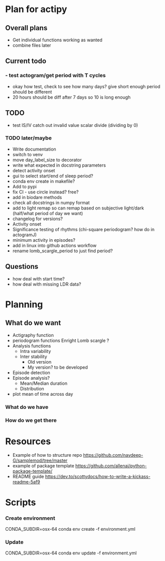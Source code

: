 # Plan for actipy

## Overall plans
- Get individual functions working as wanted
- combine files later 

## Current todo 

### - test actogram/get period with T cycles 
- okay how test, check to see how many days? give short enough period should be
  different 
- 20 hours should be diff after 7 days so 10 is long enough


## TODO
- test IS/IV catch out invalid value scalar divide (dividing by 0)

### TODO later/maybe
- Write documentation
- switch to venv 
- move day_label_size to decorator 
- write what expected in docstring parameters 
- detect activity onset 
- gui to select start/end of sleep period? 
- conda env create in makefile?
- Add to pypi
- fix CI - use circle instead? free? 
- add in biodare methods 
- check all docstrings in numpy format 
- add to light remap so can remap based on subjective light/dark (half/what
period of day we want) 
- changelog for versions? 
- Activity onset 
- Significance testing of rhythms (chi-square periodogram? how do in actogramJ)
- minimum activity in episodes? 
- add in linux into github actions workflow
- rename lomb_scargle_period to just find period?

## Questions
- how deal with start time? 
- how deal with missing LDR data? 



# Planning 
## What do we want 

- Actigraphy function
- periodogram functions
    Enright
    Lomb scargle
    ?
- Analysis functions
    - Intra variability
    - Inter stability
        - Old version
        - My version? to be developed 
- Episode detection
- Episode analysis?
    - Mean/Median duration
    - Distribution
- plot mean of time across day


### What do we have
 



### How do we get there
# Resources 

- Example of how to structure repo 
https://github.com/navdeep-G/samplemod/tree/master 
- example of package template
https://github.com/allenai/python-package-template/
- README guide
https://dev.to/scottydocs/how-to-write-a-kickass-readme-5af9

# Scripts 
### Create environment
CONDA_SUBDIR=osx-64 conda env create -f environment.yml

### Update 
CONDA_SUBDIR=osx-64 conda env update -f environment.yml
